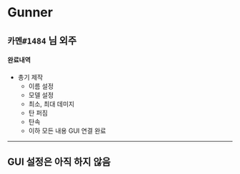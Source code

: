 # Gunner
 `카멘#1484` 님 외주
---
#### 완료내역
* 총기 제작
  * 이름 설정
  * 모델 설정
  * 최소, 최대 데미지 
  * 탄 퍼짐
  * 탄속
  * 이하 모든 내용 GUI 연결 완료
---
##  **GUI 설정은 아직 하지 않음**
